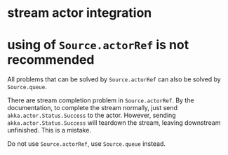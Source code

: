 # stream actor integration

# using of `Source.actorRef` is not recommended

All problems that can be solved by `Source.actorRef`
can also be solved by `Source.queue`.

There are stream completion problem in `Source.actorRef`.
By the documentation, to complete the stream normally, 
just send `akka.actor.Status.Success` to the actor. 
However, sending `akka.actor.Status.Success` will teardown
the stream, leaving downstream unfinished.
This is a mistake.

Do not use `Source.actorRef`, use `Source.queue` instead.